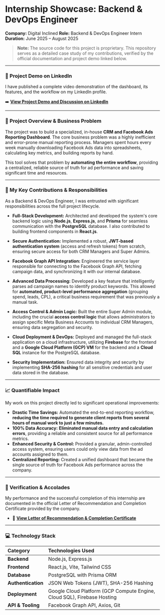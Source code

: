 # Internship Showcase: Backend & DevOps Engineer

**Company:** Digital Inclined
**Role:** Backend & DevOps Engineer Intern
**Duration:** June 2025 – August 2025

> **Note:** The source code for this project is proprietary. This repository serves as a detailed case study of my contributions, verified by the official documentation and project demo linked below.

---

### 🎥 Project Demo on LinkedIn

I have published a complete video demonstration of the dashboard, its features, and the workflow on my LinkedIn profile.

➡️ **[View Project Demo and Discussion on LinkedIn](https://www.linkedin.com/posts/prateekv1294_backenddevelopment-devops-googlecloud-activity-7363891775050035201-4CY_)**

---

### 📝 Project Overview & Business Problem

The project was to build a specialized, in-house **CRM and Facebook Ads Reporting Dashboard**. The core business problem was a highly inefficient and error-prone manual reporting process. Managers spent hours every week manually downloading Facebook Ads data into spreadsheets, calculating key metrics, and building reports by hand.

This tool solves that problem by **automating the entire workflow**, providing a centralized, reliable source of truth for ad performance and saving significant time and resources.

---

### 🚀 My Key Contributions & Responsibilities

As a Backend & DevOps Engineer, I was entrusted with significant responsibilities across the full project lifecycle.

* **Full-Stack Development:** Architected and developed the system's core backend logic using **Node.js**, **Express.js**, and **Prisma** for seamless communication with the **PostgreSQL** database. I also contributed to building frontend components in **React.js**.

* **Secure Authentication:** Implemented a robust, **JWT-based authentication system** (access and refresh tokens) from scratch, ensuring secure access for both CRM Managers and Super Admins.

* **Facebook Graph API Integration:** Engineered the service layer responsible for connecting to the Facebook Graph API, fetching campaign data, and synchronizing it with our internal database.

* **Advanced Data Processing:** Developed a key feature that intelligently parses ad campaign names to identify product keywords. This allowed for **automated, product-level performance aggregation** (grouping spend, leads, CPL), a critical business requirement that was previously a manual task.

* **Access Control & Admin Logic:** Built the entire Super Admin module, including the crucial **access control logic** that allows administrators to assign specific Meta Business Accounts to individual CRM Managers, ensuring data segregation and security.

* **Cloud Deployment & DevOps:** Deployed and managed the full-stack application on a cloud infrastructure, utilizing **Firebase** for the frontend and a **Google Cloud Platform (GCP) VM** for the backend and a **Cloud SQL** instance for the PostgreSQL database.

* **Security Implementation:** Ensured data integrity and security by implementing **SHA-256 hashing** for all sensitive credentials and user data stored in the database.

---

### 📈 Quantifiable Impact

My work on this project directly led to significant operational improvements:

* **Drastic Time Savings:** Automated the end-to-end reporting workflow, **reducing the time required to generate client reports from several hours of manual work to just a few minutes.**
* **100% Data Accuracy:** **Eliminated manual data entry and calculation errors**, providing a reliable and consistent source for all performance metrics.
* **Enhanced Security & Control:** Provided a granular, admin-controlled access system, ensuring users could only view data from the ad accounts assigned to them.
* **Centralized Reporting:** Created a unified dashboard that became the single source of truth for Facebook Ads performance across the company.

---

### 📜 Verification & Accolades

My performance and the successful completion of this internship are documented in the official Letter of Recommendation and Completion Certificate provided by the company.

* 📄 **[View Letter of Recommendation & Completion Certificate](https://drive.google.com/drive/folders/17WQ2UpV31Ln5gsjKoSk5rU7VOJdgoCxN?usp=sharing)**

---

### 💻 Technology Stack

| Category | Technologies Used |
| :--- | :--- |
| **Backend** | Node.js, Express.js |
| **Frontend** | React.js, Vite, Tailwind CSS |
| **Database** | PostgreSQL with Prisma ORM |
| **Authentication** | JSON Web Tokens (JWT), SHA-256 Hashing |
| **Deployment** | Google Cloud Platform (GCP Compute Engine, Cloud SQL), Firebase Hosting |
| **API & Tooling**| Facebook Graph API, Axios, Git |
